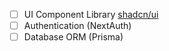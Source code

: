 - [ ] UI Component Library [shadcn/ui](https://ui.shadcn.com)
- [ ] Authentication (NextAuth)
- [ ] Database ORM (Prisma)
